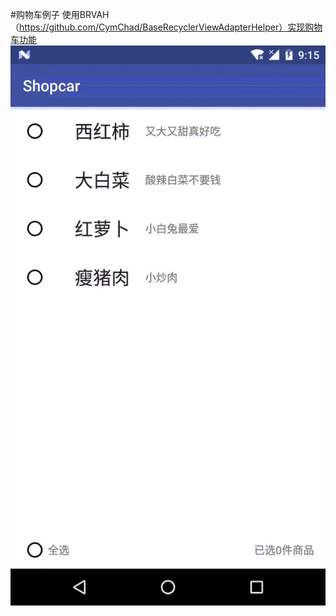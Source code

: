 #购物车例子
使用BRVAH（https://github.com/CymChad/BaseRecyclerViewAdapterHelper）实现购物车功能
![image](https://github.com/lhl-012/ShopCarSample/blob/master/imgs/single-shop-car.gif)